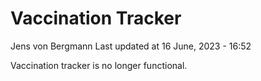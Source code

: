 Vaccination Tracker
================
Jens von Bergmann
Last updated at 16 June, 2023 - 16:52

Vaccination tracker is no longer functional.
